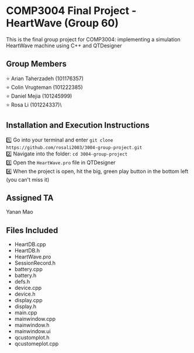 # COMP3004 Final Project - HeartWave (Group 60)

This is the final group project for COMP3004: implementing a simulation HeartWave machine using C++ and QTDesigner

## Group Members
⭐️ Arian Taherzadeh (101176357)\
⭐️ Colin Vrugteman (101222385)\
⭐️ Daniel Mejia (101245999)\
⭐️ Rosa Li (101224337)\

## Installation and Execution Instructions
1️⃣ Go into your terminal and enter `git clone https://github.com/rosali2003/3004-group-project.git`\
2️⃣ Navigate into the folder: `cd 3004-group-project`\
3️⃣ Open the `HeartWave.pro` file in QTDesigner\
4️⃣ When the project is open, hit the big, green play button in the bottom left (you can't miss it)

## Assigned TA
Yanan Mao

## Files Included
- HeartDB.cpp
- HeartDB.h
- HeartWave.pro
- SessionRecord.h
- battery.cpp
- battery.h
- defs.h
- device.cpp
- device.h
- display.cpp
- display.h
- main.cpp
- mainwindow.cpp
- mainwindow.h
- mainwindow.ui
- qcustomplot.h
- qcustomeplot.cpp

